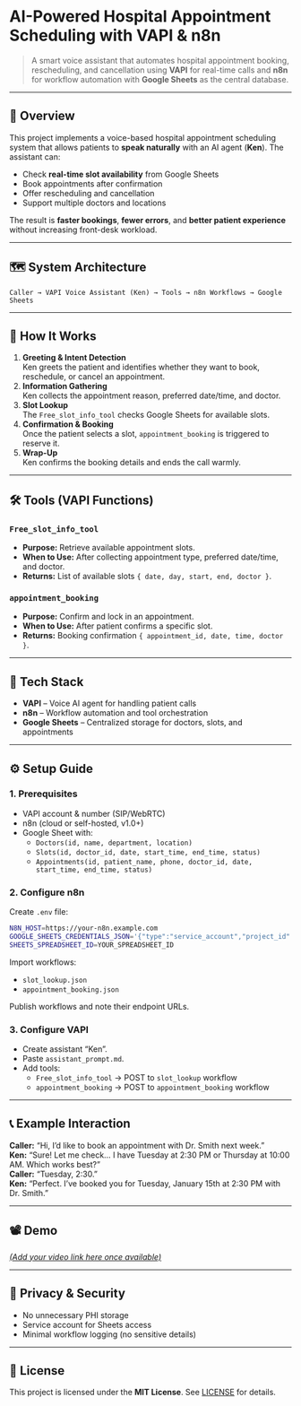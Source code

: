 # **AI-Powered Hospital Appointment Scheduling with VAPI & n8n**

> A smart voice assistant that automates hospital appointment booking, rescheduling, and cancellation using **VAPI** for real-time calls and **n8n** for workflow automation with **Google Sheets** as the central database.

---

## 📌 **Overview**
This project implements a voice-based hospital appointment scheduling system that allows patients to **speak naturally** with an AI agent (**Ken**). The assistant can:
- Check **real-time slot availability** from Google Sheets
- Book appointments after confirmation
- Offer rescheduling and cancellation
- Support multiple doctors and locations

The result is **faster bookings**, **fewer errors**, and **better patient experience** without increasing front-desk workload.

---

## 🗺 **System Architecture**
```
Caller → VAPI Voice Assistant (Ken) → Tools → n8n Workflows → Google Sheets
```

---

## 🧠 **How It Works**
1. **Greeting & Intent Detection**  
   Ken greets the patient and identifies whether they want to book, reschedule, or cancel an appointment.
2. **Information Gathering**  
   Ken collects the appointment reason, preferred date/time, and doctor.
3. **Slot Lookup**  
   The `Free_slot_info_tool` checks Google Sheets for available slots.
4. **Confirmation & Booking**  
   Once the patient selects a slot, `appointment_booking` is triggered to reserve it.
5. **Wrap-Up**  
   Ken confirms the booking details and ends the call warmly.

---

## 🛠 **Tools (VAPI Functions)**

### `Free_slot_info_tool`
- **Purpose:** Retrieve available appointment slots.
- **When to Use:** After collecting appointment type, preferred date/time, and doctor.
- **Returns:** List of available slots `{ date, day, start, end, doctor }`.

### `appointment_booking`
- **Purpose:** Confirm and lock in an appointment.
- **When to Use:** After patient confirms a specific slot.
- **Returns:** Booking confirmation `{ appointment_id, date, time, doctor }`.

---

## 🧩 **Tech Stack**
- **VAPI** – Voice AI agent for handling patient calls  
- **n8n** – Workflow automation and tool orchestration  
- **Google Sheets** – Centralized storage for doctors, slots, and appointments  

---

## ⚙ **Setup Guide**

### **1. Prerequisites**
- VAPI account & number (SIP/WebRTC)
- n8n (cloud or self-hosted, v1.0+)
- Google Sheet with:
  - `Doctors(id, name, department, location)`
  - `Slots(id, doctor_id, date, start_time, end_time, status)`
  - `Appointments(id, patient_name, phone, doctor_id, date, start_time, end_time, status)`

### **2. Configure n8n**
Create `.env` file:
```bash
N8N_HOST=https://your-n8n.example.com
GOOGLE_SHEETS_CREDENTIALS_JSON='{"type":"service_account","project_id":"..."}'
SHEETS_SPREADSHEET_ID=YOUR_SPREADSHEET_ID
```
Import workflows:
- `slot_lookup.json`
- `appointment_booking.json`

Publish workflows and note their endpoint URLs.

### **3. Configure VAPI**
- Create assistant “Ken”.
- Paste `assistant_prompt.md`.
- Add tools:
  - `Free_slot_info_tool` → POST to `slot_lookup` workflow
  - `appointment_booking` → POST to `appointment_booking` workflow

---

## 📞 **Example Interaction**
**Caller:** “Hi, I’d like to book an appointment with Dr. Smith next week.”  
**Ken:** “Sure! Let me check… I have Tuesday at 2:30 PM or Thursday at 10:00 AM. Which works best?”  
**Caller:** “Tuesday, 2:30.”  
**Ken:** “Perfect. I’ve booked you for Tuesday, January 15th at 2:30 PM with Dr. Smith.”  

---

## 📽 **Demo**
[*(Add your video link here once available)*](https://drive.google.com/file/d/1vzJ9q03Kkz_7f5z-GeT8WFMxBXF9LjiQ/view?usp=drive_link)

---

## 🔐 **Privacy & Security**
- No unnecessary PHI storage  
- Service account for Sheets access  
- Minimal workflow logging (no sensitive details)  

---

## 📄 **License**
This project is licensed under the **MIT License**. See [LICENSE](LICENSE) for details.

